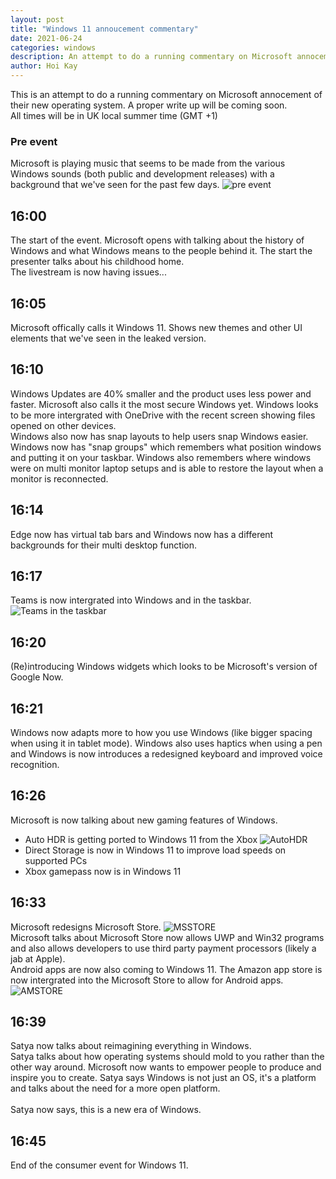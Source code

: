 ```yaml
---
layout: post
title: "Windows 11 annoucement commentary"
date: 2021-06-24
categories: windows
description: An attempt to do a running commentary on Microsoft annocement of their new operating system
author: Hoi Kay
---
```

This is an attempt to do a running commentary on Microsoft annocement of their new operating system. A proper write up will be coming soon.
<br>
All times will be in UK local summer time (GMT +1)
### Pre event
Microsoft is playing music that seems to be made from the various Windows sounds (both public and development releases) with a background that we've seen for the past few days.
![pre event]({{site.github.url}}/assets/img/Windows/preevent.png)

## 16:00
The start of the event. Microsoft opens with talking about the history of Windows and what Windows means to the people behind it. The start the presenter talks about his childhood home.
<br>
The livestream is now having issues... 

## 16:05
Microsoft offically calls it Windows 11. Shows new themes and other UI elements that we've seen in the leaked version.

## 16:10
Windows Updates are 40% smaller and the product uses less power and faster. Microsoft also calls it the most secure Windows yet. Windows looks to be more intergrated with OneDrive with the recent screen showing files opened on other devices.
<br>
Windows also now has snap layouts to help users snap Windows easier. Windows now has "snap groups" which remembers what position windows and putting it on your taskbar. Windows also remembers where windows were on multi monitor laptop setups and is able to restore the layout when a monitor is reconnected.

## 16:14
Edge now has virtual tab bars and Windows now has a different backgrounds for their multi desktop function.

## 16:17
Teams is now intergrated into Windows and in the taskbar.
![Teams in the taskbar]({{site.github.url}}/assets/img/Windows/teamstaskbar.png)

## 16:20
(Re)introducing Windows widgets which looks to be Microsoft's version of Google Now.

## 16:21
Windows now adapts more to how you use Windows (like bigger spacing when using it in tablet mode). Windows also uses haptics when using a pen and Windows is now introduces a redesigned keyboard and improved voice recognition. 

## 16:26
Microsoft is now talking about new gaming features of Windows.

*  Auto HDR is getting ported to Windows 11 from the Xbox
![AutoHDR]({{site.github.url}}/assets/img/Windows/autohdr.png)
*  Direct Storage is now in Windows 11 to improve load speeds on supported PCs
*  Xbox gamepass now is in Windows 11 

## 16:33
Microsoft redesigns Microsoft Store.
![MSSTORE]({{site.github.url}}/assets/img/Windows/msstore.png)
<br>
Microsoft talks about Microsoft Store now allows UWP and Win32 programs and also allows developers to use third party payment processors (likely a jab at Apple). <br>
Android apps are now also coming to Windows 11. The Amazon app store is now intergrated into the Microsoft Store to allow for Android apps.
<br>
![AMSTORE]({{site.github.url}}/assets/img/Windows/amazonstore.png)

## 16:39
Satya now talks about reimagining everything in Windows. <br>
Satya talks about how operating systems should mold to you rather than the other way around. Microsoft now wants to empower people to produce and inspire you to create. Satya says Windows is not just an OS, it's a platform and talks about the need for a more open platform. 
<br>
<br>
Satya now says, this is a new era of Windows.

## 16:45
End of the consumer event for Windows 11.


